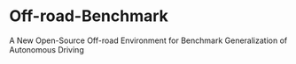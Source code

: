 # Off-road-Benchmark
A New Open-Source Off-road Environment for Benchmark Generalization of Autonomous Driving
